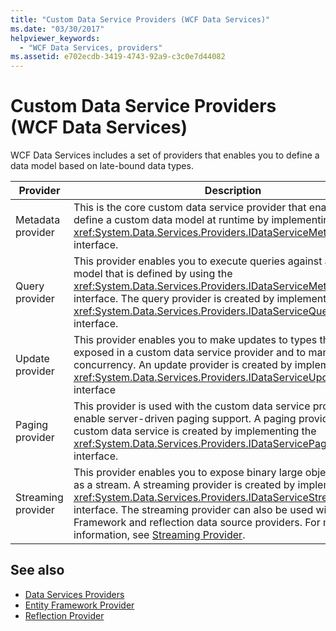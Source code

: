 ```yaml
---
title: "Custom Data Service Providers (WCF Data Services)"
ms.date: "03/30/2017"
helpviewer_keywords: 
  - "WCF Data Services, providers"
ms.assetid: e702ecdb-3419-4743-92a9-c3c0e7d44082
---
```

# Custom Data Service Providers (WCF Data Services)

WCF Data Services includes a set of providers that enables you to define a data model based on late-bound data types.  
  
|Provider|Description|  
|--------------|-----------------|  
|Metadata provider|This is the core custom data service provider that enables you to define a custom data model at runtime by implementing the <xref:System.Data.Services.Providers.IDataServiceMetadataProvider> interface.|  
|Query provider|This provider enables you to execute queries against a custom data model that is defined by using the <xref:System.Data.Services.Providers.IDataServiceMetadataProvider> interface. The query provider is created by implementing the <xref:System.Data.Services.Providers.IDataServiceQueryProvider> interface.|  
|Update provider|This provider enables you to make updates to types that are exposed in a custom data service provider and to manage concurrency. An update provider is created by implementing the <xref:System.Data.Services.Providers.IDataServiceUpdateProvider> interface|  
|Paging provider|This provider is used with the custom data service provider to enable server-driven paging support. A paging provider for a custom data service is created by implementing the <xref:System.Data.Services.Providers.IDataServicePagingProvider> interface.|  
|Streaming provider|This provider enables you to expose binary large object data types as a stream. A streaming provider is created by implementing the <xref:System.Data.Services.Providers.IDataServiceStreamProvider> interface. The streaming provider can also be used with Entity Framework and reflection data source providers. For more information, see [Streaming Provider](streaming-provider-wcf-data-services.md).|  
  
## See also

- [Data Services Providers](data-services-providers-wcf-data-services.md)
- [Entity Framework Provider](entity-framework-provider-wcf-data-services.md)
- [Reflection Provider](reflection-provider-wcf-data-services.md)
